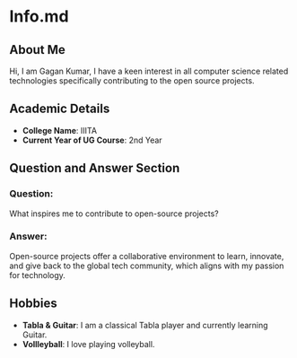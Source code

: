 # Info.md

## About Me
Hi, I am Gagan Kumar, I have a keen interest in all computer science related technologies specifically contributing to the open source projects.
## Academic Details
- **College Name**: IIITA
- **Current Year of UG Course**: 2nd Year  

## Question and Answer Section
### Question:
What inspires me to contribute to open-source projects?

### Answer:
Open-source projects offer a collaborative environment to learn, innovate, and give back to the global tech community, which aligns with my passion for technology.

## Hobbies
- **Tabla & Guitar**: I am a classical Tabla player and currently learning Guitar.
- **Vollleyball**: I love playing volleyball.
